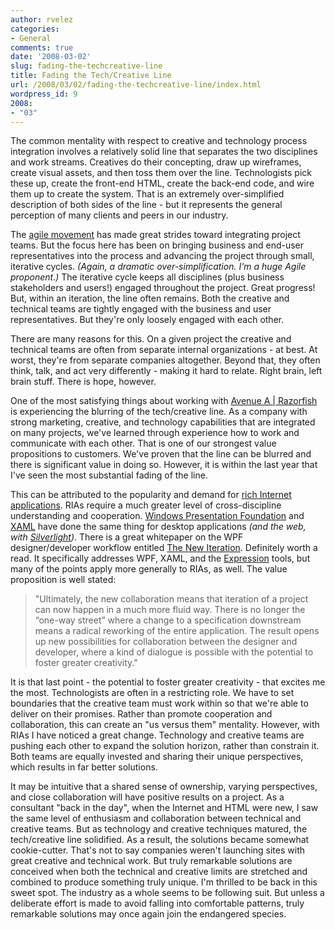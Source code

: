 ```yaml
---
author: rvelez
categories:
- General
comments: true
date: '2008-03-02'
slug: fading-the-techcreative-line
title: Fading the Tech/Creative Line
url: /2008/03/02/fading-the-techcreative-line/index.html
wordpress_id: 9
2008:
- "03"
---
```



The common mentality with respect to creative and technology process integration involves a relatively solid line that separates the two disciplines and work streams.  Creatives do their concepting, draw up wireframes, create visual assets, and then toss them over the line.  Technologists pick these up, create the front-end HTML, create the back-end code, and wire them up to create the system.  That is an extremely over-simplified description of both sides of the line - but it represents the general perception of many clients and peers in our industry.

The [agile movement](http://agilemanifesto.org/principles.html) has made great strides toward integrating project teams.  But the focus here has been on bringing business and end-user representatives into the process and advancing the project through small, iterative cycles.  _(Again, a dramatic over-simplification.  I'm a huge Agile proponent.)_  The iterative cycle keeps all disciplines (plus business stakeholders and users!) engaged throughout the project.  Great progress!  But, within an iteration, the line often remains.  Both the creative and technical teams are tightly engaged with the business and user representatives.  But they're only loosely engaged with each other.

There are many reasons for this.  On a given project the creative and technical teams are often from separate internal organizations - at best.  At worst, they're from separate companies altogether.  Beyond that, they often think, talk, and act very differently - making it hard to relate.  Right brain, left brain stuff.  There is hope, however.

One of the most satisfying things about working with [Avenue A | Razorfish](http://avenuea-razorfish.com/) is experiencing the blurring of the tech/creative line.  As a company with strong marketing, creative, and technology capabilities that are integrated on many projects, we've learned through experience how to work and communicate with each other.  That is one of our strongest value propositions to customers.  We've proven that the line can be blurred and there is significant value in doing so.  However, it is within the last year that I've seen the most substantial fading of the line.

This can be attributed to the popularity and demand for [rich Internet applications](http://en.wikipedia.org/wiki/Rich_Internet_application).  RIAs require a much greater level of cross-discipline understanding and cooperation.  [Windows Presentation Foundation](http://msdn2.microsoft.com/en-us/library/aa663364.aspx) and [XAML](http://msdn2.microsoft.com/en-us/library/ms752059.aspx) have done the same thing for desktop applications _(and the web, with [Silverlight](http://silverlight.net/))_.  There is a great whitepaper on the WPF designer/developer workflow entitled [The New Iteration](http://windowsclient.net/wpf/white-papers/thenewiteration.aspx).  Definitely worth a read.  It specifically addresses WPF, XAML, and the [Expression](http://www.microsoft.com/expression/) tools, but many of the points apply more generally to RIAs, as well.  The value proposition is well stated:


<blockquote>"Ultimately, the new collaboration means that iteration of a project can now happen in a much more fluid way. There is no longer the “one-way street” where a change to a specification downstream means a radical reworking of the entire application. The result opens up new possibilities for collaboration between the designer and developer, where a kind of dialogue is possible with the potential to foster greater creativity."</blockquote>


It is that last point - the potential to foster greater creativity - that excites me the most.  Technologists are often in a restricting role.  We have to set boundaries that the creative team must work within so that we're able to deliver on their promises.  Rather than promote cooperation and collaboration, this can create an "us versus them" mentality.  However, with RIAs I have noticed a great change.  Technology and creative teams are pushing each other to expand the solution horizon, rather than constrain it.  Both teams are equally invested and sharing their unique perspectives, which results in far better solutions.

It may be intuitive that a shared sense of ownership, varying perspectives, and close collaboration will have positive results on a project.  As a consultant "back in the day", when the Internet and HTML were new, I saw the same level of enthusiasm and collaboration between technical and creative teams.  But as technology and creative techniques matured, the tech/creative line solidified.  As a result, the solutions became somewhat cookie-cutter.  That's not to say companies weren't launching sites with great creative and technical work.  But truly remarkable solutions are conceived when both the technical and creative limits are stretched and combined to produce something truly unique.  I'm thrilled to be back in this sweet spot.  The industry as a whole seems to be following suit.  But unless a deliberate effort is made to avoid falling into comfortable patterns, truly remarkable solutions may once again join the endangered species.
